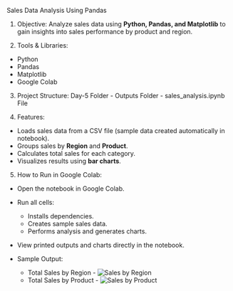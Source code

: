 Sales Data Analysis Using Pandas

1) Objective: Analyze sales data using **Python, Pandas, and Matplotlib** to gain insights into sales performance by product and region.

2) Tools & Libraries:
   
- Python
- Pandas
- Matplotlib
- Google Colab

3) Project Structure:
   Day-5 Folder - Outputs Folder - sales_analysis.ipynb File


5) Features:
   
- Loads sales data from a CSV file (sample data created automatically in notebook).
- Groups sales by **Region** and **Product**.
- Calculates total sales for each category.
- Visualizes results using **bar charts**.

5) How to Run in Google Colab:
   
- Open the notebook in Google Colab.
- Run all cells:
   - Installs dependencies.
   - Creates sample sales data.
   - Performs analysis and generates charts.
- View printed outputs and charts directly in the notebook.

- Sample Output:
    - Total Sales by Region - ![Sales by Region](sales_by_region.png)
    - Total Sales by Product - ![Sales by Product](sales_by_product.png)


